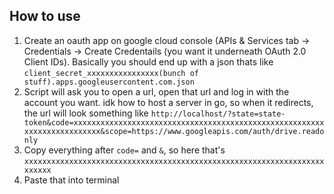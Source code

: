 ## How to use
1) Create an oauth app on google cloud console (APIs & Services tab -> Credentials -> Create Credentails (you want it underneath OAuth 2.0 Client IDs). Basically you should end up with a json thats like `client_secret_xxxxxxxxxxxxxxxx(bunch of stuff).apps.googleusercontent.com.json`
2) Script will ask you to open a url, open that url and log in with the account you want. idk how to host a server in go, so when it redirects, the url will look something like
    `http://localhost/?state=state-token&code=xxxxxxxxxxxxxxxxxxxxxxxxxxxxxxxxxxxxxxxxxxxxxxxxxxxxxxxxxxxxxxxxxxxxxxxxx&scope=https://www.googleapis.com/auth/drive.readonly`
3) Copy everything after `code=` and `&`, so here that's `xxxxxxxxxxxxxxxxxxxxxxxxxxxxxxxxxxxxxxxxxxxxxxxxxxxxxxxxxxxxxxxxxxxxxxxxx`
4) Paste that into terminal